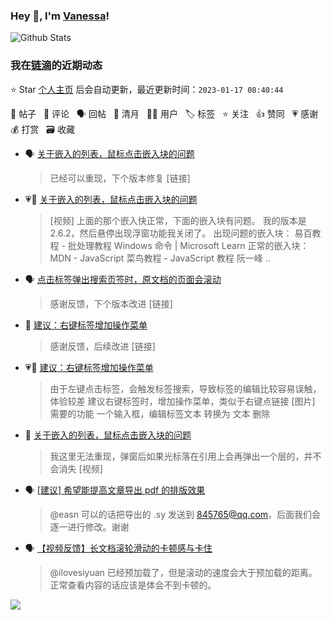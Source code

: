 ### Hey 👋, I'm [Vanessa](http://vanessa.b3log.org/)!

![Github Stats](https://github-readme-stats.vercel.app/api?username=Vanessa219&show_icons=true)

<!--events start -->

### 我在[链滴](https://ld246.com)的近期动态

⭐️ Star [个人主页](https://github.com/Vanessa219/Vanessa219) 后会自动更新，最近更新时间：`2023-01-17 08:40:44`

📝 帖子 &nbsp; 💬 评论 &nbsp; 🗣 回帖 &nbsp; 🌙 清月 &nbsp; 👨‍💻 用户 &nbsp; 🏷️ 标签 &nbsp; ⭐️ 关注 &nbsp; 👍 赞同 &nbsp; 💗 感谢 &nbsp; 💰 打赏 &nbsp; 🗃 收藏

* 🗣 [关于嵌入的列表，鼠标点击嵌入块的问题](https://ld246.com/article/1673596577519/comment/1673767749885#comments)

  > 已经可以重现，下个版本修复 [链接]
* 💗💬 [关于嵌入的列表，鼠标点击嵌入块的问题](https://ld246.com/article/1673596577519/comment/1673767749885#comments)

  > [视频] 上面的那个嵌入快正常，下面的嵌入块有问题。 我的版本是 2.6.2，然后悬停出现浮窗功能我关闭了。 出现问题的嵌入块：  易百教程 - 批处理教程 Windows 命令 | Microsoft Learn  正常的嵌入块：  MDN - JavaScript 菜鸟教程 - JavaScript 教程 阮一峰  ..
* 🗣 [点击标签弹出搜索页签时，原文档的页面会滚动](https://ld246.com/article/1673704873983/comment/1673765814595#comments)

  > 感谢反馈，下个版本改进 [链接]
* 💬 [建议：右键标签增加操作菜单](https://ld246.com/article/1671868074436/comment/1673767452790#comments)

  > 感谢反馈，后续改进 [链接]
* 💗📝 [建议：右键标签增加操作菜单](https://ld246.com/article/1671868074436)

  > 由于左键点击标签，会触发标签搜索，导致标签的编辑比较容易误触，体验较差 建议右键标签时，增加操作菜单，类似于右键点链接 [图片] 需要的功能 一个输入框，编辑标签文本 转换为 文本 删除
* 💬 [关于嵌入的列表，鼠标点击嵌入块的问题](https://ld246.com/article/1673596577519/comment/1673766847026#comments)

  > 我这里无法重现，弹窗后如果光标落在引用上会再弹出一个层的，并不会消失 [视频]
* 🗣 [[建议] 希望能提高文章导出 pdf 的排版效果](https://ld246.com/article/1673407361845/comment/1673570528332#comments)

  > @easn 可以的话把导出的 .sy 发送到 845765@qq.com，后面我们会逐一进行修改。谢谢
* 🗣 [【视频反馈】长文档滚轮滑动的卡顿感与卡住](https://ld246.com/article/1673244514114/comment/1673666960405#comments)

  > @ilovesiyuan 已经预加载了，但是滚动的速度会大于预加载的距离。正常查看内容的话应该是体会不到卡顿的。


<!--events end -->

<a title="Hits" target="_blank" href="https://github.com/Vanessa219/Vanessa219"><img src="https://hits.b3log.org/Vanessa219/Vanessa219.svg"></a>
